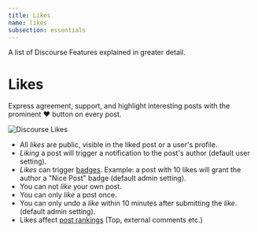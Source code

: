 ```yaml
---
title: Likes
name: likes
subsection: essentials
---
```


A list of Discourse Features explained in greater detail.

# Likes

Express agreement, support, and highlight interesting posts with the prominent ❤ button on every post.

![Discourse Likes](http://erlend-sh.github.io/images/discourse-likes.png)

- All *likes* are public, visible in the liked post or a user's profile.
- *Liking* a post will trigger a notification to the post's author (default user setting).
- *Likes* can trigger [badges](#). Example: a post with 10 likes will grant the author a "Nice Post" badge (default admin setting).
- You can not *like* your own post.
- You can only *like* a post once.
- You can only undo a *like* within 10 minutes after submitting the *like*. (default admin setting).
- Likes affect [post rankings](#) (Top, external comments etc.)
